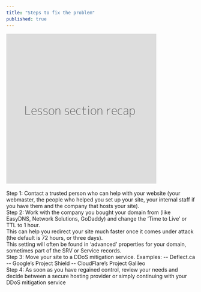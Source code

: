 ```yaml
---
title: "Steps to fix the problem"
published: true
---
```

![](recap.png)

Step 1: Contact a trusted person who can help with your website (your webmaster, the people who helped you set up your site, your internal staff if you have them and the company that hosts your site).
<br>
Step 2: Work with the company you bought your domain from (like EasyDNS, Network Solutions, GoDaddy) and change the ‘Time to Live’ or TTL to 1 hour.
<br>
This can help you redirect your site much faster once it comes under attack (the default is 72 hours, or three days).
<br>
This setting will often be found in ‘advanced’ properties for your domain, sometimes part of the SRV or Service records.
<br>
Step 3: Move your site to a DDoS mitigation service.  Examples:
-- Deflect.ca
-- Google’s Project Shield
-- CloudFlare’s Project Galileo
<br>
Step 4: As soon as you have regained control, review your needs and decide between a secure hosting provider or simply continuing with your DDoS mitigation service
